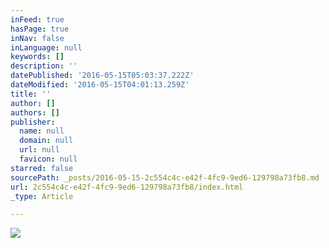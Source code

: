 ```yaml
---
inFeed: true
hasPage: true
inNav: false
inLanguage: null
keywords: []
description: ''
datePublished: '2016-05-15T05:03:37.222Z'
dateModified: '2016-05-15T04:01:13.259Z'
title: ''
author: []
authors: []
publisher:
  name: null
  domain: null
  url: null
  favicon: null
starred: false
sourcePath: _posts/2016-05-15-2c554c4c-e42f-4fc9-9ed6-129798a73fb8.md
url: 2c554c4c-e42f-4fc9-9ed6-129798a73fb8/index.html
_type: Article

---
```

![](https://the-grid-user-content.s3-us-west-2.amazonaws.com/f3934a99-a042-487d-8ec3-e42bde5f3a4f.jpg)
